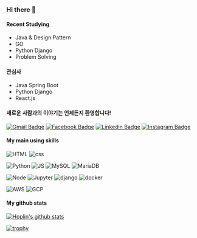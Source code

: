 ### Hi there 👋

#### Recent Studying

- Java & Design Pattern
- GO
- Python Django
- Problem Solving


#### 관심사

- Java Spring Boot
- Python Django
- React.js

#### 새로운 사람과의 이야기는 언제든지 환영합니다!

  [![Gmail Badge](https://img.shields.io/badge/Gmail-D14836?style=for-the-badge&logo=gmail&logoColor=white&link=mailto:jhoplin7259@gmail.com)](mailto:jhoplin7259@gmail.com)    [![Facebook Badge](	https://img.shields.io/badge/Facebook-1877F2?style=for-the-badge&logo=facebook&logoColor=white&link=https://www.facebook.com/hoplin.Junho)](https://www.facebook.com/hoplin.Junho)   [![Linkedin Badge](https://img.shields.io/badge/LinkedIn-0077B5?style=for-the-badge&logo=linkedin&logoColor=white)](https://www.linkedin.com/in/준호-andrew-y-윤-09713b171)  [![Instagram Badge](https://img.shields.io/badge/Instagram-E4405F?style=for-the-badge&logo=instagram&logoColor=white)](https://www.instagram.com/hoplin_j/)
  
#### My main using skills
![HTML](https://img.shields.io/badge/HTML5-E34F26?style=for-the-badge&logo=html5&logoColor=white) ![css](https://img.shields.io/badge/CSS3-1572B6?style=for-the-badge&logo=css3&logoColor=white) 

![Python](https://img.shields.io/badge/Python-14354C?style=for-the-badge&logo=python&logoColor=white) ![JS](https://img.shields.io/badge/JavaScript-F7DF1E?style=for-the-badge&logo=javascript&logoColor=black) ![MySQL](https://img.shields.io/badge/MySQL-00000F?style=for-the-badge&logo=mysql&logoColor=white) ![MariaDB](	https://img.shields.io/badge/MariaDB-003545?style=for-the-badge&logo=mariadb&logoColor=white)

![Node](https://img.shields.io/badge/Node.js-43853D?style=for-the-badge&logo=node.js&logoColor=white) ![Jupyter](https://img.shields.io/badge/Jupyter-F37626.svg?&style=for-the-badge&logo=Jupyter&logoColor=white) ![django](https://img.shields.io/badge/Django-092E20?style=for-the-badge&logo=django&logoColor=white) ![docker](	https://img.shields.io/badge/Docker-2CA5E0?style=for-the-badge&logo=docker&logoColor=white)

![AWS](https://img.shields.io/badge/Amazon_AWS-232F3E?style=for-the-badge&logo=amazon-aws&logoColor=white) ![GCP](https://img.shields.io/badge/Google_Cloud-4285F4?style=for-the-badge&logo=google-cloud&logoColor=white)

#### My github stats

  [![Hoplin's github stats](https://github-readme-stats.vercel.app/api?username=J-hoplin1&show_icons=true&theme=tokyonight)](https://github.com/anuraghazra/github-readme-stats)

[![trophy](https://github-profile-trophy.vercel.app/?username=J-hoplin1&theme=onedark)](https://github.com/ryo-ma/github-profile-trophy)

